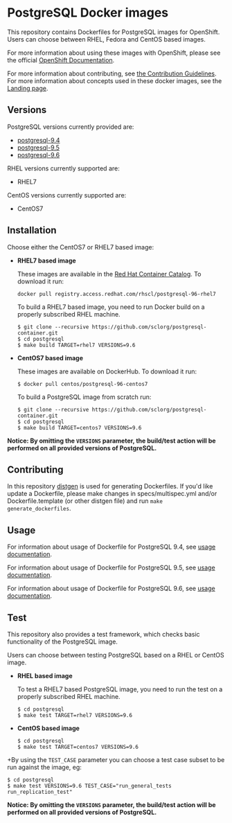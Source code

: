 PostgreSQL Docker images
========================

This repository contains Dockerfiles for PostgreSQL images for OpenShift.
Users can choose between RHEL, Fedora and CentOS based images.

For more information about using these images with OpenShift, please see the
official [OpenShift Documentation](https://docs.openshift.org/latest/using_images/db_images/postgresql.html).

For more information about contributing, see
[the Contribution Guidelines](https://github.com/sclorg/welcome/blob/master/contribution.md).
For more information about concepts used in these docker images, see the
[Landing page](https://github.com/sclorg/welcome).


Versions
---------------
PostgreSQL versions currently provided are:
* [postgresql-9.4](9.4)
* [postgresql-9.5](9.5)
* [postgresql-9.6](latest)

RHEL versions currently supported are:
* RHEL7

CentOS versions currently supported are:
* CentOS7


Installation
----------------------
Choose either the CentOS7 or RHEL7 based image:

*  **RHEL7 based image**

    These images are available in the [Red Hat Container Catalog](https://access.redhat.com/containers/#/registry.access.redhat.com/rhscl/postgresql-96-rhel7).
    To download it run:
    ```
    docker pull registry.access.redhat.com/rhscl/postgresql-96-rhel7
    ```

    To build a RHEL7 based image, you need to run Docker build on a properly
    subscribed RHEL machine.

    ```
    $ git clone --recursive https://github.com/sclorg/postgresql-container.git
    $ cd postgresql
    $ make build TARGET=rhel7 VERSIONS=9.6
    ```

*  **CentOS7 based image**

    These images are available on DockerHub. To download it run:

    ```
    $ docker pull centos/postgresql-96-centos7
    ```

    To build a PostgreSQL image from scratch run:

    ```
    $ git clone --recursive https://github.com/sclorg/postgresql-container.git
    $ cd postgresql
    $ make build TARGET=centos7 VERSIONS=9.6
    ```

**Notice: By omitting the `VERSIONS` parameter, the build/test action will be performed
on all provided versions of PostgreSQL.**

Contributing
--------------------------------

In this repository [distgen](https://github.com/devexp-db/distgen/) is used for generating Dockerfiles. If you'd like update a Dockerfile, please make changes in specs/multispec.yml and/or Dockerfile.template (or other distgen file) and run `make generate_dockerfiles`.

Usage
---------------------------------

For information about usage of Dockerfile for PostgreSQL 9.4,
see [usage documentation](9.4).

For information about usage of Dockerfile for PostgreSQL 9.5,
see [usage documentation](9.5).

For information about usage of Dockerfile for PostgreSQL 9.6,
see [usage documentation](latest).

Test
---------------------------------

This repository also provides a test framework, which checks basic functionality
of the PostgreSQL image.

Users can choose between testing PostgreSQL based on a RHEL or CentOS image.

*  **RHEL based image**

    To test a RHEL7 based PostgreSQL image, you need to run the test on a properly
    subscribed RHEL machine.

    ```
    $ cd postgresql
    $ make test TARGET=rhel7 VERSIONS=9.6
    ```

*  **CentOS based image**

    ```
    $ cd postgresql
    $ make test TARGET=centos7 VERSIONS=9.6
    ```
+By using the `TEST_CASE` parameter you can choose a test case subset to be run against the image, eg:

    $ cd postgresql
    $ make test VERSIONS=9.6 TEST_CASE="run_general_tests run_replication_test"


**Notice: By omitting the `VERSIONS` parameter, the build/test action will be performed
on all provided versions of PostgreSQL.**
